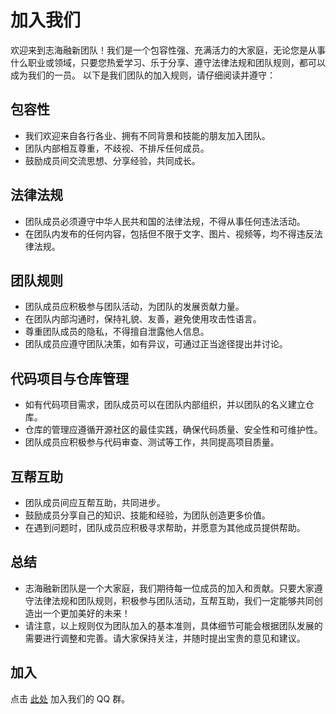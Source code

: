 # 加入我们
欢迎来到志海融新团队！我们是一个包容性强、充满活力的大家庭，无论您是从事什么职业或领域，只要您热爱学习、乐于分享、遵守法律法规和团队规则，都可以成为我们的一员。
以下是我们团队的加入规则，请仔细阅读并遵守：

## 包容性
- 我们欢迎来自各行各业、拥有不同背景和技能的朋友加入团队。<br>
- 团队内部相互尊重，不歧视、不排斥任何成员。<br>
- 鼓励成员间交流思想、分享经验，共同成长。

## 法律法规
- 团队成员必须遵守中华人民共和国的法律法规，不得从事任何违法活动。<br>
- 在团队内发布的任何内容，包括但不限于文字、图片、视频等，均不得违反法律法规。

## 团队规则
- 团队成员应积极参与团队活动，为团队的发展贡献力量。<br>
- 在团队内部沟通时，保持礼貌、友善，避免使用攻击性语言。<br>
- 尊重团队成员的隐私，不得擅自泄露他人信息。<br>
- 团队成员应遵守团队决策，如有异议，可通过正当途径提出并讨论。

## 代码项目与仓库管理
- 如有代码项目需求，团队成员可以在团队内部组织，并以团队的名义建立仓库。<br>
- 仓库的管理应遵循开源社区的最佳实践，确保代码质量、安全性和可维护性。<br>
- 团队成员应积极参与代码审查、测试等工作，共同提高项目质量。

## 互帮互助
- 团队成员间应互帮互助，共同进步。<br>
- 鼓励成员分享自己的知识、技能和经验，为团队创造更多价值。<br>
- 在遇到问题时，团队成员应积极寻求帮助，并愿意为其他成员提供帮助。

## 总结
- 志海融新团队是一个大家庭，我们期待每一位成员的加入和贡献。只要大家遵守法律法规和团队规则，积极参与团队活动，互帮互助，我们一定能够共同创造出一个更加美好的未来！<br>
- 请注意，以上规则仅为团队加入的基本准则，具体细节可能会根据团队发展的需要进行调整和完善。请大家保持关注，并随时提出宝贵的意见和建议。

## 加入
点击 <a href="http://qm.qq.com/cgi-bin/qm/qr?_wv=1027&k=We3ez-d8QzdZpmW3JaYLGiIHlI74be-l&authKey=acLCg%2B1I4ieawMV30RF%2FOnl5tGxzgbK7HExXuZ1pQOkYm9J5VCp9uV4aLe5t0Uw6&noverify=0&group_code=985191565" class="mark">此处</a> 加入我们的 QQ 群。
